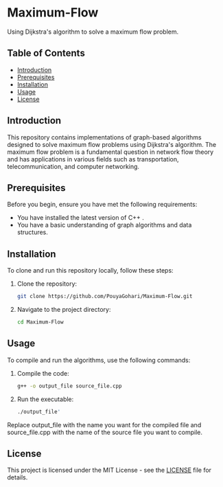 # Maximum-Flow
Using Dijkstra's algorithm to solve a maximum flow problem.

## Table of Contents

- [Introduction](#introduction)
- [Prerequisites](#prerequisites)
- [Installation](#installation)
- [Usage](#usage)
- [License](#license)

## Introduction

This repository contains implementations of graph-based algorithms designed to solve maximum flow problems using Dijkstra's algorithm. The maximum flow problem is a fundamental question in network flow theory and has applications in various fields such as transportation, telecommunication, and computer networking.

## Prerequisites

Before you begin, ensure you have met the following requirements:
- You have installed the latest version of C++ .
- You have a basic understanding of graph algorithms and data structures.

## Installation

To clone and run this repository locally, follow these steps:

1. Clone the repository:

   ```sh
   git clone https://github.com/PouyaGohari/Maximum-Flow.git
2. Navigate to the project directory:
   ```sh
   cd Maximum-Flow
## Usage

To compile and run the algorithms, use the following commands:

1. Compile the code:
   ```sh
   g++ -o output_file source_file.cpp
2. Run the executable:
   ```sh
   ./output_file'

Replace output_file with the name you want for the compiled file and source_file.cpp with the name of the source file you want to compile.

## License

This project is licensed under the MIT License - see the [LICENSE](LICENSE) file for details.
